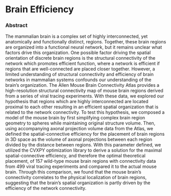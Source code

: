 # Brain Efficiency

### Abstract
The mammalian brain is a complex set of highly interconnected, yet anatomically and functionally distinct, regions. Together, these brain regions are organized into a functional neural network, but it remains unclear what factors drive this organization. One possible factor driving the spatial orientation of discrete brain regions is the structural connectivity of the network which promotes efficient function, where a network is efficient if regions that are well-connected are placed closer together. However, a limited understanding of structural connectivity and efficiency of brain networks in mammalian systems confounds our understanding of the brain’s organization. The Allen Mouse Brain Connectivity Atlas provides a high-resolution structural connectivity map of mouse brain regions derived from a series of viral tracing experiments. With these data, we explored our hypothesis that regions which are highly interconnected are located proximal to each other resulting in an efficient spatial organization that is related to the network connectivity. To test this hypothesis, we composed a model of the mouse brain by first simplifying complex brain region geometry to spheres while maintaining original structure volume. Then, using accompanying axonal projection volume data from the Atlas, we defined the spatial-connective efficiency for the placement of brain regions in 3D space as the volume of axonal projections between each region divided by the distance between regions. With this parameter defined, we utilized the CVXPY optimization library to derive a solution for the maximal spatial-connective efficiency, and therefore the optimal theoretical placement, of 157 wild-type mouse brain regions with connectivity data from 499 viral tracing experiments and compared it to the actual mouse brain. Through this comparison, we found that the mouse brain’s connectivity correlates to the physical localization of brain regions, suggesting that the brain’s spatial organization is partly driven by the efficiency of the network connectivity.
